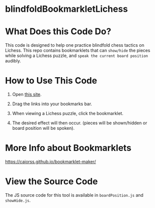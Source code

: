 # blindfoldBookmarkletLichess

# What Does this Code Do?

This code is designed to help one practice blindfold chess tactics on Lichess. This repo contains bookmarklets that can `show/hide` the pieces while solving a Lichess puzzle, and `speak the current board position` audibly.

# How to Use This Code

1. Open <a href="https://strawstack.github.io/blindfoldBookmarkletLichess/" target="_blank">this site</a>.

2. Drag the links into your bookmarks bar.

3. When viewing a Lichess puzzle, click the bookmarklet.

4. The desired effect will then occur. (pieces will be shown/hidden or board position will be spoken).

# More Info about Bookmarklets

https://caiorss.github.io/bookmarklet-maker/

# View the Source Code

The JS source code for this tool is available in `boardPosition.js` and `showHide.js`.
